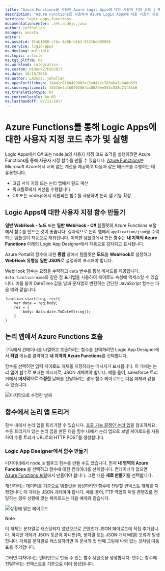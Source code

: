 ```yaml
---
title: "Azure Functions를 사용한 Azure Logic Apps에 대한 사용자 지정 코드 | Microsoft Docs"
description: "Azure Functions를 사용하여 Azure Logic Apps에 대한 사용자 지정 코드 만들기 및 실행"
services: logic-apps,functions
documentationcenter: .net,nodejs,java
author: jeffhollan
manager: anneta
editor: 
ms.assetid: 9fab1050-cfbc-4a8b-b1b3-5531bee92856
ms.service: logic-apps
ms.devlang: multiple
ms.topic: article
ms.tgt_pltfrm: na
ms.workload: integration
ms.custom: H1Hack27Feb2017
ms.date: 10/18/2016
ms.author: LADocs; jehollan
ms.openlocfilehash: 18442c87b049200fac5ed41cc7034ba7a848b8d3
ms.sourcegitcommit: f537befafb079256fba0529ee554c034d73f36b0
ms.translationtype: MT
ms.contentlocale: ko-KR
ms.lasthandoff: 07/11/2017
---
```

# <a name="add-and-run-custom-code-for-logic-apps-through-azure-functions"></a>Azure Functions를 통해 Logic Apps에 대한 사용자 지정 코드 추가 및 실행

Logic Apps에서 C# 또는 node.js의 사용자 지정 코드 조각을 실행하려면 Azure Functions를 통해 사용자 지정 함수를 만들 수 있습니다. 
[Azure Functions](../azure-functions/functions-overview.md)는 Microsoft Azure에서 서버 없는 계산을 제공하고 다음과 같은 태스크를 수행하는 데 유용합니다.

* 고급 서식 지정 또는 논리 앱에서 필드 계산
* 워크플로에서 계산을 수행합니다.
* C# 또는 node.js에서 지원되는 함수를 사용하여 논리 앱 기능 확장

## <a name="create-custom-functions-for-your-logic-apps"></a>Logic Apps에 대한 사용자 지정 함수 만들기

**일반 WebHook - 노드** 또는 **일반 WebHook - C#** 템플릿의 Azure Functions 포털에서 함수를 만드는 것이 좋습니다. 결과적으로 논리 앱에서 `application/json`을 수락하는 템플릿이 자동으로 채워집니다. 이러한 템플릿에서 만든 함수는 **내 지역의 Azure Functions** 아래의 Logic App Designer에서 자동으로 감지되고 표시됩니다.

Azure Portal의 함수에 대한 **통합** 창에서 템플릿은 **모드**를 **WebHook**로 설정하고 **WebHook 유형**을 **일반 JSON**로 설정하여 표시해야 합니다. 

WebHook 함수는 요청을 수락하고 `data` 변수를 통해 메서드를 제공합니다. `data.function-name`와 같은 점 표기법을 사용하여 페이로드 속성에 액세스할 수 있습니다. 예를 들어 DateTime 값을 날짜 문자열로 변환하는 간단한 JavaScript 함수는 다음 예와 같습니다.

```
function start(req, res){
    var data = req.body;
    res = {
        body: data.date.ToDateString();
    }
}
```

## <a name="call-azure-functions-from-logic-apps"></a>논리 앱에서 Azure Functions 호출

구독에서 컨테이너를 나열하고 호출하려는 함수를 선택하려면 Logic App Designer에서 **작업** 메뉴를 클릭하고 **내 지역의 Azure Functions**를 선택합니다.

함수를 선택하면 입력 페이로드 개체를 지정하라는 메시지가 표시됩니다. 이 개체는 논리 앱이 함수로 보내는 메시지로, JSON 개체여야 합니다. 예를 들어, salesforce 트리거에서 **마지막으로 수정한** 날짜를 전달하려는 경우 함수 페이로드는 다음 예제와 같을 수 있습니다.

![마지막으로 수정한 날짜][1]

## <a name="trigger-logic-apps-from-a-function"></a>함수에서 논리 앱 트리거

함수 내에서 논리 앱을 트리거할 수 있습니다. [호출 가능 끝점인 논리 앱](logic-apps-http-endpoint.md)을 참조하세요. 수동 트리거가 있는 논리 앱을 만든 다음 함수 내에서 논리 앱으로 보낼 페이로드를 사용하여 수동 트리거 URL로의 HTTP POST를 생성합니다.

### <a name="create-a-function-from-logic-app-designer"></a>Logic App Designer에서 함수 만들기

디자이너에서 node.js 웹후크 함수를 만들 수도 있습니다. 먼저 **내 영역의 Azure Functions** 를 선택하고 함수에 대한 컨테이너를 선택합니다. 컨테이너가 없으면 [Azure Functions 포털](https://functions.azure.com/signin)에서 만들어야 합니다. 그런 다음 **새로 만들기**를 선택합니다.  

계산하려는 데이터를 기준으로 템플릿을 생성하려면 함수에 전달할 컨텍스트 개체를 지정합니다. 이 개체는 JSON 개체여야 합니다. 예를 들어, FTP 작업의 파일 콘텐츠를 전달하는 경우 상황에 맞는 페이로드는 다음 예제와 같습니다.

![상황에 맞는 페이로드][2]

> [!NOTE]
> 이 개체는 문자열로 캐스팅되지 않았으므로 콘텐츠가 JSON 페이로드에 직접 추가됩니다. 하지만 개체가 JSON 토큰이 아니면(즉, 문자열 또는 JSON 개체/배열) 오류가 발생합니다. 개체를 문자열로 캐스팅하려면 이 문서의 첫 번째 그림에 나와 있는 것처럼 따옴표를 추가합니다.
> 

그러면 디자이너는 인라인으로 만들 수 있는 함수 템플릿을 생성합니다. 변수는 함수에 전달하려는 컨텍스트를 기준으로 미리 생성됩니다.

<!--Image references-->
[1]: ./media/logic-apps-azure-functions/callfunction.png
[2]: ./media/logic-apps-azure-functions/createfunction.png
